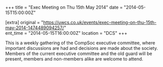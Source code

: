 +++
title = "Exec Meeting on Thu 15th May 2014"
date = "2014-05-15T15:00:00Z"

[extra]
original = "https://uwcs.co.uk/events/exec-meeting-on-thu-15th-may-2014-1474489094257/"    
ent_time = "2014-05-15T16:00:00Z"
location = "DCS"
+++

This is a weekly gathering of the CompSoc executive committee, where important discussions are had and decisions are made about the society. Members of the current executive committee and the old guard will be present, members and non-members alike are welcome to attend.

